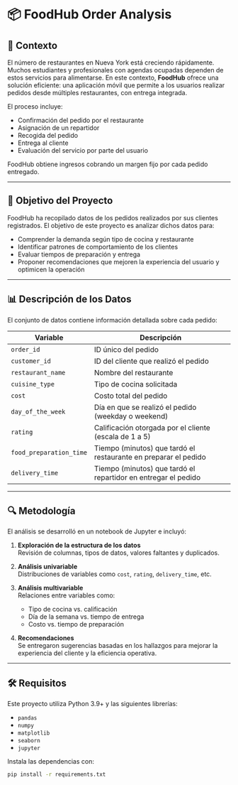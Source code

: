 # 📦 FoodHub Order Analysis

## 🧠 Contexto

El número de restaurantes en Nueva York está creciendo rápidamente. Muchos estudiantes y profesionales con agendas ocupadas dependen de estos servicios para alimentarse. En este contexto, **FoodHub** ofrece una solución eficiente: una aplicación móvil que permite a los usuarios realizar pedidos desde múltiples restaurantes, con entrega integrada.

El proceso incluye:
- Confirmación del pedido por el restaurante
- Asignación de un repartidor
- Recogida del pedido
- Entrega al cliente
- Evaluación del servicio por parte del usuario

FoodHub obtiene ingresos cobrando un margen fijo por cada pedido entregado.

---

## 🎯 Objetivo del Proyecto

FoodHub ha recopilado datos de los pedidos realizados por sus clientes registrados. El objetivo de este proyecto es analizar dichos datos para:

- Comprender la demanda según tipo de cocina y restaurante
- Identificar patrones de comportamiento de los clientes
- Evaluar tiempos de preparación y entrega
- Proponer recomendaciones que mejoren la experiencia del usuario y optimicen la operación

---

## 📊 Descripción de los Datos

El conjunto de datos contiene información detallada sobre cada pedido:

| Variable               | Descripción                                                                 |
|------------------------|------------------------------------------------------------------------------|
| `order_id`             | ID único del pedido                                                         |
| `customer_id`          | ID del cliente que realizó el pedido                                        |
| `restaurant_name`      | Nombre del restaurante                                                      |
| `cuisine_type`         | Tipo de cocina solicitada                                                   |
| `cost`                 | Costo total del pedido                                                      |
| `day_of_the_week`      | Día en que se realizó el pedido (weekday o weekend)                         |
| `rating`               | Calificación otorgada por el cliente (escala de 1 a 5)                      |
| `food_preparation_time`| Tiempo (minutos) que tardó el restaurante en preparar el pedido             |
| `delivery_time`        | Tiempo (minutos) que tardó el repartidor en entregar el pedido              |

---

## 🔍 Metodología

El análisis se desarrolló en un notebook de Jupyter e incluyó:

1. **Exploración de la estructura de los datos**  
   Revisión de columnas, tipos de datos, valores faltantes y duplicados.

2. **Análisis univariable**  
   Distribuciones de variables como `cost`, `rating`, `delivery_time`, etc.

3. **Análisis multivariable**  
   Relaciones entre variables como:
   - Tipo de cocina vs. calificación
   - Día de la semana vs. tiempo de entrega
   - Costo vs. tiempo de preparación

4. **Recomendaciones**  
   Se entregaron sugerencias basadas en los hallazgos para mejorar la experiencia del cliente y la eficiencia operativa.

---

## 🛠️ Requisitos

Este proyecto utiliza Python 3.9+ y las siguientes librerías:

- `pandas`
- `numpy`
- `matplotlib`
- `seaborn`
- `jupyter`

Instala las dependencias con:

```bash
pip install -r requirements.txt